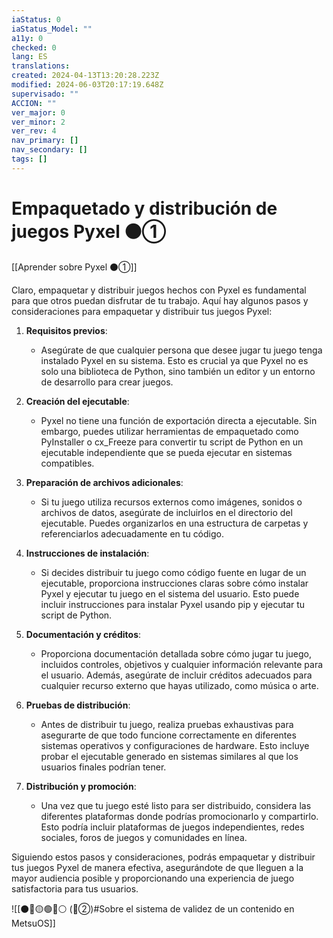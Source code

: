 ```yaml
---
iaStatus: 0
iaStatus_Model: ""
a11y: 0
checked: 0
lang: ES
translations: 
created: 2024-04-13T13:20:28.223Z
modified: 2024-06-03T20:17:19.648Z
supervisado: ""
ACCION: ""
ver_major: 0
ver_minor: 2
ver_rev: 4
nav_primary: []
nav_secondary: []
tags: []
---
```

# Empaquetado y distribución de juegos Pyxel ⚫①

[[Aprender sobre Pyxel  ⚫①]]

Claro, empaquetar y distribuir juegos hechos con Pyxel es fundamental para que otros puedan disfrutar de tu trabajo. Aquí hay algunos pasos y consideraciones para empaquetar y distribuir tus juegos Pyxel:

1. **Requisitos previos**:
   - Asegúrate de que cualquier persona que desee jugar tu juego tenga instalado Pyxel en su sistema. Esto es crucial ya que Pyxel no es solo una biblioteca de Python, sino también un editor y un entorno de desarrollo para crear juegos.

2. **Creación del ejecutable**:
   - Pyxel no tiene una función de exportación directa a ejecutable. Sin embargo, puedes utilizar herramientas de empaquetado como PyInstaller o cx_Freeze para convertir tu script de Python en un ejecutable independiente que se pueda ejecutar en sistemas compatibles.

3. **Preparación de archivos adicionales**:
   - Si tu juego utiliza recursos externos como imágenes, sonidos o archivos de datos, asegúrate de incluirlos en el directorio del ejecutable. Puedes organizarlos en una estructura de carpetas y referenciarlos adecuadamente en tu código.

4. **Instrucciones de instalación**:
   - Si decides distribuir tu juego como código fuente en lugar de un ejecutable, proporciona instrucciones claras sobre cómo instalar Pyxel y ejecutar tu juego en el sistema del usuario. Esto puede incluir instrucciones para instalar Pyxel usando pip y ejecutar tu script de Python.

5. **Documentación y créditos**:
   - Proporciona documentación detallada sobre cómo jugar tu juego, incluidos controles, objetivos y cualquier información relevante para el usuario. Además, asegúrate de incluir créditos adecuados para cualquier recurso externo que hayas utilizado, como música o arte.

6. **Pruebas de distribución**:
   - Antes de distribuir tu juego, realiza pruebas exhaustivas para asegurarte de que todo funcione correctamente en diferentes sistemas operativos y configuraciones de hardware. Esto incluye probar el ejecutable generado en sistemas similares al que los usuarios finales podrían tener.

7. **Distribución y promoción**:
   - Una vez que tu juego esté listo para ser distribuido, considera las diferentes plataformas donde podrías promocionarlo y compartirlo. Esto podría incluir plataformas de juegos independientes, redes sociales, foros de juegos y comunidades en línea.

Siguiendo estos pasos y consideraciones, podrás empaquetar y distribuir tus juegos Pyxel de manera efectiva, asegurándote de que lleguen a la mayor audiencia posible y proporcionando una experiencia de juego satisfactoria para tus usuarios.

![[⚫🔴🟡🟢🔵⚪ (🔴②)#Sobre el sistema de validez de un contenido en MetsuOS]]